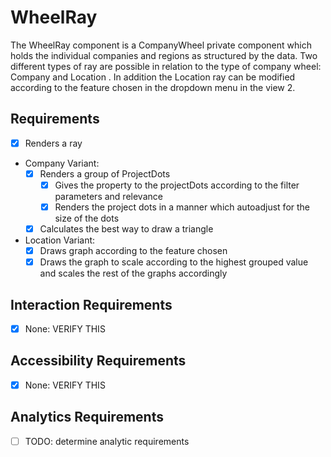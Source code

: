 # WheelRay

The WheelRay component is a CompanyWheel private component which holds the individual companies and regions as structured by the data. Two different types of ray are possible in relation to the type of company wheel: Company and Location . In addition the Location ray can be modified  according to the feature chosen in the dropdown menu in the view 2. 

## Requirements
* [x] Renders a ray
* Company Variant:
  * [x] Renders a group of ProjectDots
    * [x] Gives the property to the projectDots according to the filter parameters and relevance
    * [x] Renders the project dots in a manner which autoadjust for the size of the dots
  * [x] Calculates the best way to draw a triangle
* Location Variant:
  * [x] Draws graph according to the feature chosen
  * [x] Draws the graph to scale according to the highest grouped value and scales the rest of the graphs accordingly

## Interaction Requirements

* [x] None: VERIFY THIS 

## Accessibility Requirements

* [x] None: VERIFY THIS 

## Analytics Requirements

* [ ] TODO: determine analytic requirements
